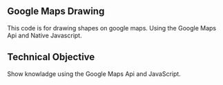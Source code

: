 ## Google Maps Drawing

This code is for drawing shapes on google maps. Using the Google Maps Api and Native Javascript.

## Technical Objective

Show knowladge using the Google Maps Api and JavaScript.
